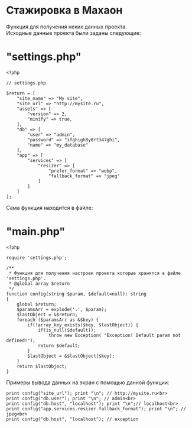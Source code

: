 # Стажировка в Махаон
Функция для получения неких данных проекта. <br>
Исходные данные проекта были заданы следующие: 
# "settings.php" <br>
```
<?php

// settings.php

$return = [
    "site_name" => "My site",
    "site_url" => "http://mysite.ru",
    "assets" => [
        "version" => 2,
        "minify" => true,
    ],
    "db" => [
        "user" => "admin",
        "password" => "ifghigh8y8rt347ghi",
        "name" => "my_database"
    ],
    "app" => [
        "services" => [
            "resizer" => [
                "prefer_format" => "webp",
                "fallback_format" => "jpeg"
            ]
        ]
    ]
];

```
Сама функция находится в файле:
# "main.php"
```
<?php

require 'settings.php';

/**
 * Функция для получения настроек проекта которые хранятся в файле 'settings.php'.
 * @global array $return
 */
function config(string $param, $default=null): string
{
    global $return;
    $paramsArr = explode('.', $param);
    $lastObject = &$return;
    foreach ($paramsArr as &$key) {
        if(!array_key_exists($key, $lastObject)) {
            if(is_null($default));
                throw new Exception( "Exception! Default param not defined!");
            return $default;
        }
        $lastObject = &$lastObject[$key];
    }
    return $lastObject;
}
```
Примеры вывода данных на экран с помощью данной функции:<br>
```
print config("site_url"); print "\n"; // http://mysite.ru<br>
print config("db.user"); print "\n"; // admin<br>
print config("db.host", "localhost"); print "\n";// localhost<br>
print config("app.services.resizer.fallback_format"); print "\n"; // jpeg<br>
print config("db.host", "localhost"); // exception
```
